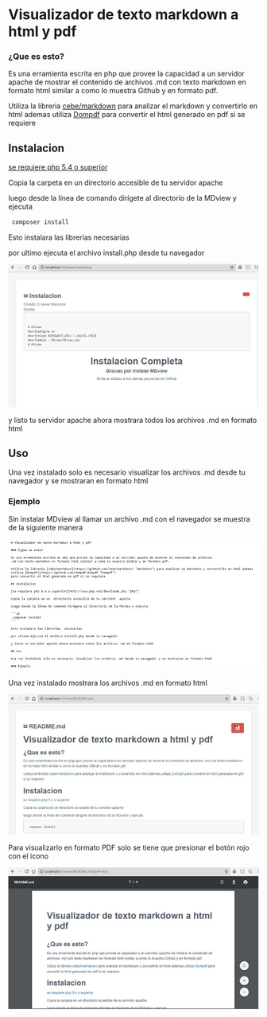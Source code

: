 # Visualizador de texto markdown a html y pdf

### ¿Que es esto?

Es una erramienta escrita en php que provee la capacidad a un servidor apache de mostrar el contenido de archivos
.md con texto markdown en formato html similar a como lo muestra Github y en formato pdf.

Utiliza la libreria [cebe/markdown](https://github.com/cebe/markdown/ "markdown") para analizar el markdown y convertirlo en html ademas utiliza [Dompdf](https://github.com/dompdf/dompdf "Dompdf") 
para convertir el html generado en pdf si se requiere 

## Instalacion 

[se requiere php 5.4 o superior](http://www.php.net/downloads.php "php")

Copia la carpeta en un  directorio accesible de tu servidor  apache 

luego desde la línea de comando dirígete al directorio de la MDview y ejecuta

```sh
 composer install 
```

Esto instalara las librerías  necesarias 

por ultimo ejecuta el archivo install.php desde tu navegador 

![screshop1](screnshop/install.jpg)


y listo tu servidor apache ahora mostrara todos los archivos .md en formato html

## Uso 

Una vez instalado solo es necesario visualizar los archivos .md desde tu navegador y se mostraran en formato html

### Ejemplo

Sin instalar MDview al llamar un archivo .md con el navegador se muestra de la siguiente manera

![screshop1](screnshop/md.jpg)

Una vez instalado mostrara los archivos .md en formato html

![screshop1](screnshop/1.jpg)

Para visualizarlo en formato PDF solo se tiene que presionar el botón rojo con el icono

![screshop2](screnshop/2.jpg)